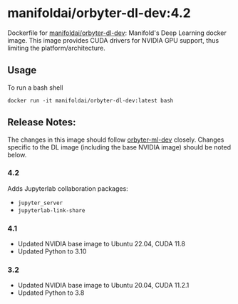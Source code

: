 # manifoldai/orbyter-dl-dev:4.2

Dockerfile for [manifoldai/orbyter-dl-dev](https://hub.docker.com/r/manifoldai/orbyter-dl-dev): Manifold's Deep Learning docker image.
This image provides CUDA drivers for NVIDIA GPU support, thus limiting the platform/architecture.

## Usage

To run a bash shell

`docker run -it manifoldai/orbyter-dl-dev:latest bash`

## Release Notes:

The changes in this image should follow [orbyter-ml-dev](../orbyter-ml-dev/README.md) closely. Changes specific to the DL image (including the base NVIDIA image) should be noted below.

### 4.2

Adds Jupyterlab collaboration packages:

- `jupyter_server`
- `jupyterlab-link-share`

### 4.1

- Updated NVIDIA base image to Ubuntu 22.04, CUDA 11.8
- Updated Python to 3.10

### 3.2

- Updated NVIDIA base image to Ubuntu 20.04, CUDA 11.2.1
- Updated Python to 3.8


